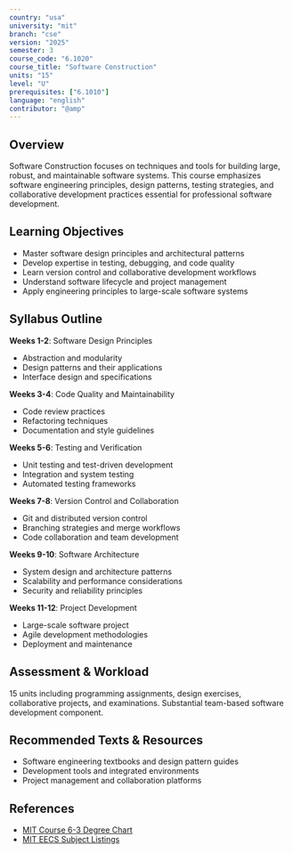 ```yaml
---
country: "usa"
university: "mit"
branch: "cse"
version: "2025"
semester: 3
course_code: "6.1020"
course_title: "Software Construction"
units: "15"
level: "U"
prerequisites: ["6.1010"]
language: "english"
contributor: "@amp"
---
```


## Overview

Software Construction focuses on techniques and tools for building large, robust, and maintainable software systems. This course emphasizes software engineering principles, design patterns, testing strategies, and collaborative development practices essential for professional software development.

## Learning Objectives

- Master software design principles and architectural patterns
- Develop expertise in testing, debugging, and code quality
- Learn version control and collaborative development workflows
- Understand software lifecycle and project management
- Apply engineering principles to large-scale software systems

## Syllabus Outline

**Weeks 1-2**: Software Design Principles
- Abstraction and modularity
- Design patterns and their applications
- Interface design and specifications

**Weeks 3-4**: Code Quality and Maintainability
- Code review practices
- Refactoring techniques
- Documentation and style guidelines

**Weeks 5-6**: Testing and Verification
- Unit testing and test-driven development
- Integration and system testing
- Automated testing frameworks

**Weeks 7-8**: Version Control and Collaboration
- Git and distributed version control
- Branching strategies and merge workflows
- Code collaboration and team development

**Weeks 9-10**: Software Architecture
- System design and architecture patterns
- Scalability and performance considerations
- Security and reliability principles

**Weeks 11-12**: Project Development
- Large-scale software project
- Agile development methodologies
- Deployment and maintenance

## Assessment & Workload

15 units including programming assignments, design exercises, collaborative projects, and examinations. Substantial team-based software development component.

## Recommended Texts & Resources

- Software engineering textbooks and design pattern guides
- Development tools and integrated environments
- Project management and collaboration platforms

## References

- [MIT Course 6-3 Degree Chart](https://catalog.mit.edu/degree-charts/computer-science-engineering-course-6-3/)
- [MIT EECS Subject Listings](https://catalog.mit.edu/subjects/6/)
